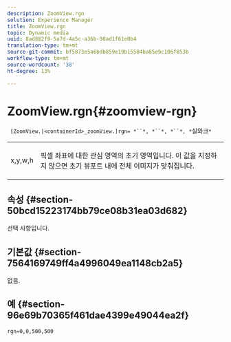 ```yaml
---
description: ZoomView.rgn
solution: Experience Manager
title: ZoomView.rgn
topic: Dynamic media
uuid: 8ad882f9-5a7d-4a5c-a36b-98ad1f61e0b4
translation-type: tm+mt
source-git-commit: bf5873e5a6bdb859e19b15584ba85e9c106f853b
workflow-type: tm+mt
source-wordcount: '38'
ht-degree: 13%

---
```



# ZoomView.rgn{#zoomview-rgn}

` [ZoomView.|<containerId>_zoomView.]rgn= *``*, *``*, *``*, *`실와크`*`

<table id="table_68D8AADB572F4C2095967D12162F8991"> 
 <tbody> 
  <tr> 
   <td colname="col1"> <p> <span class="codeph"> x,y,w,h</span> </p> </td> 
   <td colname="col2"> <p> 픽셀 좌표에 대한 관심 영역의 초기 영역입니다. 이 값을 지정하지 않으면 초기 뷰포트 내에 전체 이미지가 맞춰집니다. </p> </td> 
  </tr> 
 </tbody> 
</table>

## 속성 {#section-50bcd15223174bb79ce08b31ea03d682}

선택 사항입니다.

## 기본값 {#section-7564169749ff4a4996049ea1148cb2a5}

없음.

## 예 {#section-96e69b70365f461dae4399e49044ea2f}

`rgn=0,0,500,500`
